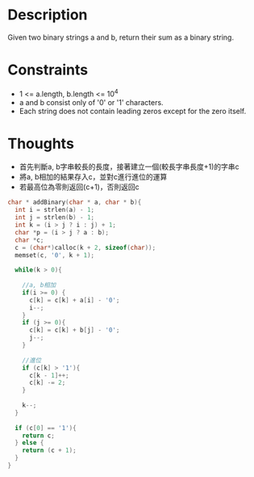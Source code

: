 # Description

Given two binary strings a and b, return their sum as a binary string.

# Constraints

- 1 <= a.length, b.length <= 10<sup>4</sup>
- a and b consist only of '0' or '1' characters.
- Each string does not contain leading zeros except for the zero itself.

# Thoughts

- 首先判斷a, b字串較長的長度，接著建立一個(較長字串長度+1)的字串c
- 將a, b相加的結果存入c，並對c進行進位的運算
- 若最高位為零則返回(c+1)，否則返回c

```c
char * addBinary(char * a, char * b){
  int i = strlen(a) - 1;   
  int j = strlen(b) - 1;
  int k = (i > j ? i : j) + 1;
  char *p = (i > j ? a : b);
  char *c;
  c = (char*)calloc(k + 2, sizeof(char));
  memset(c, '0', k + 1);
  
  while(k > 0){
    
	//a, b相加
    if(i >= 0) {
      c[k] = c[k] + a[i] - '0';
      i--;
    }
    if (j >= 0){
      c[k] = c[k] + b[j] - '0';
      j--;
    }
    
	//進位
    if (c[k] > '1'){
      c[k - 1]++;
      c[k] -= 2;
    }
        
    k--;
  }
  
  if (c[0] == '1'){
    return c;
  } else {
    return (c + 1);
  }
}
```

